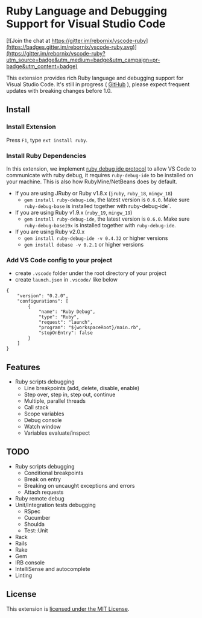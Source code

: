 # Ruby Language and Debugging Support for Visual Studio Code

[![Join the chat at https://gitter.im/rebornix/vscode-ruby](https://badges.gitter.im/rebornix/vscode-ruby.svg)](https://gitter.im/rebornix/vscode-ruby?utm_source=badge&utm_medium=badge&utm_campaign=pr-badge&utm_content=badge)

This extension provides rich Ruby language and debugging support for Visual Studio Code.
It's still in progress ( [GitHub](https://github.com/rebornix/vscode-ruby.git) ), please expect frequent updates with breaking changes before 1.0.

## Install
### Install Extension
Press `F1`, type `ext install ruby`.

### Install Ruby Dependencies
In this extension, we implement [ruby debug ide protocol](http://debug-commons.rubyforge.org/protocol-spec.html) to allow VS Code to communicate with ruby debug, it requires `ruby-debug-ide` to be installed on your machine. This is also how RubyMine/NetBeans does by default.

- If you are using JRuby or Ruby v1.8.x (`jruby`, `ruby_18`, `mingw_18`)
  * `gem install ruby-debug-ide`, the latest version is `0.6.0`. Make sure `ruby-debug-base` is installed together with ruby-debug-ide`.
- If you are using Ruby v1.9.x (`ruby_19`, `mingw_19`)
  * `gem install ruby-debug-ide`, the latest version is `0.6.0`. Make sure `ruby-debug-base19x` is installed together with `ruby-debug-ide`.
- If you are using Ruby v2.0.x
  * `gem install ruby-debug-ide -v 0.4.32` or higher versions
  * `gem install debase -v 0.2.1` or higher versions

### Add VS Code config to your project
- create `.vscode` folder under the root directory of your project
- create `launch.json` in `.vscode/` like below
```
{
	"version": "0.2.0",
	"configurations": [
		{
			"name": "Ruby Debug",
			"type": "Ruby",
			"request": "launch",
			"program": "${workspaceRoot}/main.rb",
			"stopOnEntry": false
		}
	]
}
```

## Features

- Ruby scripts debugging
  * Line breakpoints (add, delete, disable, enable)
  * Step over, step in, step out, continue
  * Multiple, parallel threads
  * Call stack
  * Scope variables
  * Debug console
  * Watch window
  * Variables evaluate/inspect

## TODO
- Ruby scripts debugging
  * Conditional breakpoints
  * Break on entry
  * Breaking on uncaught exceptions and errors
  * Attach requests
- Ruby remote debug
- Unit/Integration tests debugging
  * RSpec
  * Cucumber
  * Shoulda
  * Test::Unit
- Rack
- Rails
- Rake
- Gem
- IRB console
- IntelliSense and autocomplete
- Linting


## License

This extension is [licensed under the MIT License](LICENSE.txt).
